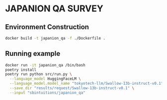 # JAPANION QA SURVEY

## Environment Construction
```bash
docker build -t japanion_qa -f ./Dockerfile .
```


## Running example

```bash
docker run -it japanion_qa /bin/bash
poetry install
poetry run python src/run.py \
  --language_model HuggingFaceLM \
  --language_model.model_name "tokyotech-llm/Swallow-13b-instruct-v0.1" \
  --save_dir "results/request/Swallow-13b-instruct-v0.1" \
  --input "sbintuitions/japanion_qa"
```
